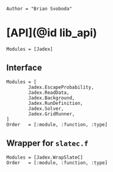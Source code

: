 ```@meta
Author = "Brian Svoboda"
```

# [API](@id lib_api)

```@index
Modules = [Jadex]
```


## Interface

```@autodocs
Modules = [
        Jadex.EscapeProbability,
        Jadex.ReadData,
        Jadex.Background,
        Jadex.RunDefinition,
        Jadex.Solver,
        Jadex.GridRunner,
]
Order   = [:module, :function, :type]
```


## Wrapper for `slatec.f`

```@autodocs
Modules = [Jadex.WrapSlateC]
Order   = [:module, :function, :type]
```

